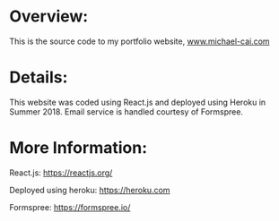 # Overview:
This is the source code to my portfolio website, www.michael-cai.com

# Details:
This website was coded using React.js and deployed using Heroku in Summer 2018.
Email service is handled courtesy of Formspree.

# More Information:
React.js: https://reactjs.org/

Deployed using heroku: https://heroku.com

Formspree: https://formspree.io/
